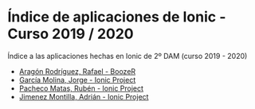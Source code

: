 # Índice de aplicaciones de Ionic - Curso 2019 / 2020

Índice a las aplicaciones hechas en Ionic de 2º DAM (curso 2019 - 2020)

* [Aragón Rodríguez, Rafael - BoozeR](https://github.com/rafaelaragon/Ionic-BoozeR)
* [García Molina, Jorge - Ionic Project](https://github.com/jorgegarcia1996/Ionic-Project)
* [Pacheco Matas, Rubén - Ionic Project](https://github.com/rubenpachecomatas/Ionic-Project)
* [Jimenez Montilla, Adrián - Ionic Project](https://github.com/AdrianJimenezMontilla/Ionic-Project)


